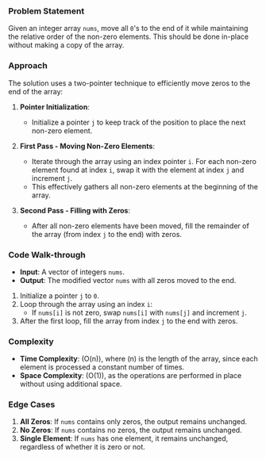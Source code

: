 ### Problem Statement
Given an integer array `nums`, move all `0`'s to the end of it while maintaining the relative order of the non-zero elements. This should be done in-place without making a copy of the array.

### Approach
The solution uses a two-pointer technique to efficiently move zeros to the end of the array:

1. **Pointer Initialization**:
   - Initialize a pointer `j` to keep track of the position to place the next non-zero element.

2. **First Pass - Moving Non-Zero Elements**:
   - Iterate through the array using an index pointer `i`. For each non-zero element found at index `i`, swap it with the element at index `j` and increment `j`.
   - This effectively gathers all non-zero elements at the beginning of the array.

3. **Second Pass - Filling with Zeros**:
   - After all non-zero elements have been moved, fill the remainder of the array (from index `j` to the end) with zeros.

### Code Walk-through
- **Input**: A vector of integers `nums`.
- **Output**: The modified vector `nums` with all zeros moved to the end.

1. Initialize a pointer `j` to `0`.
2. Loop through the array using an index `i`:
   - If `nums[i]` is not zero, swap `nums[i]` with `nums[j]` and increment `j`.
3. After the first loop, fill the array from index `j` to the end with zeros.

### Complexity
- **Time Complexity**: \(O(n)\), where \(n\) is the length of the array, since each element is processed a constant number of times.
- **Space Complexity**: \(O(1)\), as the operations are performed in place without using additional space.

### Edge Cases
1. **All Zeros**: If `nums` contains only zeros, the output remains unchanged.
2. **No Zeros**: If `nums` contains no zeros, the output remains unchanged.
3. **Single Element**: If `nums` has one element, it remains unchanged, regardless of whether it is zero or not.
